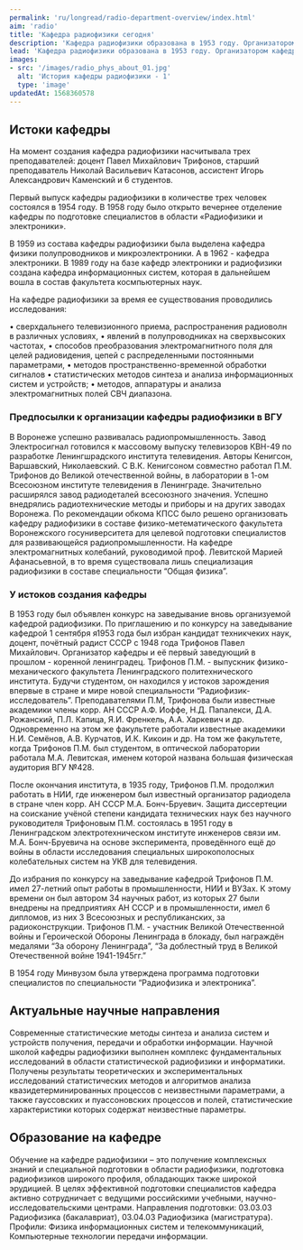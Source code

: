 ```yaml
---
permalink: 'ru/longread/radio-department-overview/index.html'
aim: 'radio'
title: 'Кафедра радиофизики сегодня'
description: 'Кафедра радиофизики образована в 1953 году. Организатором кафедры и ее первым...'
lead: 'Кафедра радиофизики образована в 1953 году. Организатором кафедры и ее первым заведующим был кандидат технических наук, доцент Павел Михайлович Трифонов (1909–1992).'
images:
- src: '/images/radio_phys_about_01.jpg'
  alt: 'История кафедры радиофизики - 1'
  type: 'image'
updatedAt: 1568360578
---
```

Истоки кафедры
--------------

На момент создания кафедра радиофизики насчитывала трех преподавателей: доцент Павел Михайлович Трифонов, старший преподаватель Николай Васильевич Катасонов, ассистент Игорь Александрович Каменский и 6 студентов.

Первый выпуск кафедры радиофизики в количестве трех человек состоялся в 1954 году. В 1958 году было открыто вечернее отделение кафедры по подготовке специалистов в области «Радиофизики и электроники».

В 1959 из состава кафедры радиофизики была выделена кафедра физики полупроводников и микроэлектроники. А в 1962 - кафедра электроники. В 1989 году на базе кафедр электроники и радиофизики создана кафедра информационных систем, которая в дальнейшем вошла в состав факультета космпьютерных наук.

На кафедре радиофизики за время ее существования проводились исследования:

• сверхдальнего телевизионного приема, распространения радиоволн в различных условиях, • явлений в полупроводниках на сверхвысоких частотах, • способов преобразования электромагнитного поля для целей радиовидения, цепей с распределенными постоянными параметрами, • методов пространственно-временной обработки сигналов • статистических методов синтеза и анализа информационных систем и устройств; • методов, аппаратуры и анализа электромагнитных полей СВЧ диапазона.

### Предпосылки к организации кафедры радиофизики в ВГУ

В Воронеже успешно развивалась радиопромышленность. Завод Электросигнал готовился к массовому выпуску телевизоров КВН-49 по разработке Ленингшрадского института телевидения. Авторы Кенигсон, Варшавский, Николаевский. С В.К. Кенигсоном совместно работал П.М. Трифонов до Великой отечественной войны, в лаборатории в 1-ом Всесоюзном институте телевидения в Ленинграде. Значительно расширялся завод радиодеталей всесоюзного значения. Успешно внедрялись радиотехнические методы и приборы и на других заводах Воронежа. По рекомендации обкома КПСС было решено организовать кафедру радиофизики в составе физико-метематического факультета Воронежского госуниверситета для целевой подготовки специалистов для развивающейся радиопромышленности. На кафедре электромагнитных колебаний, руководимой проф. Левитской Марией Афанасьевной, в то время существовала лишь специализация радиофизики в составе специальности “Общая физика”.

### У истоков создания кафедры

В 1953 году был объявлен конкурс на заведывание вновь организуемой кафедрой радиофизики. По приглашению и по конкурсу на заведывание кафедрой 1 сентября я1953 года был избран кандидат техникчеких наук, доцент, почётный радист СССР с 1948 года Трифонов Павел Михайлович. Организатор кафедры и её первый заведующий в прошлом - коренной ленинградец. Трифонов П.М. - выпускник физико-механического факультета Ленинградского политехнического института. Будучи студентом, он находился у истоков зарождения впервые в стране и мире новой специальности “Радиофизик-исследователь”. Преподавателями П.М, Трифонова были известные академики члены корр. АН СССР А.Ф. Иоффе, Н.Д. Папалекси, Д.А. Рожанский, П.Л. Капица, Я.И. Френкель, А.А. Харкевич и др. Одновременно на этом же факультете работали известные академики Н.И. Семёнов, А.В. Курчатов, И.К. Кикоин и др. На том же факультете, когда Трифонов П.М. был студентом, в оптической лаборатории работала М.А. Левитская, именем которой названа большая физическая аудитория ВГУ №428.

После окончания института, в 1935 году, Трифонов П.М. продолжил работать в НИИ, где инженером был известный организатор радиодела в стране член корр. АН СССР М.А. Бонч-Бруевич. Защита диссертеции на соискание учёной степени кандидата технических наук без научного руководителя Трифоновым П.М. состоялась в 1951 году в Ленинградском электротехническом институте инженеров связи им. М.А. Бонч-Бруевича на основе эксперимента, проведённого ещё до войны в области исследования специальных широкополосных колебательных систем на УКВ для телевидения.

До избрания по конкурсу на заведывание кафедрой Трифонов П.М. имел 27-летний опыт работы в промышленности, НИИ и ВУЗах. К этому времени он был автором 34 научных работ, из которых 27 были внедрены на предприятиях АН СССР и в промышленности, имел 6 дипломов, из них 3 Всесоюзных и республиканских, за радиоконструкции. Трифонов П.М. - участник Великой Отечественной войны и Героической Обороны Ленинграда в блокаду, был награждён медалями “За оборону Ленинграда”, “За доблестный труд в Великой Отечественной войне 1941-1945гг.”

В 1954 году Минвузом была утверждена программа подготовки специалистов по специальности “Радиофизика и электроника”.

Актуальные научные направления
------------------------------

Современные статистические методы синтеза и анализа систем и устройств получения, передачи и обработки информации. Научной школой кафедры радиофизики выполнен комплекс фундаментальных исследований в области статистической радиофизики и информатики. Получены результаты теоретических и экспериментальных исследований статистических методов и алгоритмов анализа квазидетерминированных процессов с неизвестными параметрами, а также гауссовских и пуассоновских процессов и полей, статистические характеристики которых содержат неизвестные параметры.

Образование на кафедре
----------------------

Обучение на кафедре радиофизики – это получение комплексных знаний и специальной подготовки в области радиофизики, подготовка радиофизиков широкого профиля, обладающих также широкой эрудицией. В целях эффективной подготовки специалистов кафедра активно сотрудничает с ведущими российскими учебными, научно-исследовательскими центрами. Направления подготовки: 03.03.03 Радиофизика (бакалавриат), 03.04.03 Радиофизика (магистратура). Профили: Физика информационных систем и телекоммуникаций, Компьютерные технологии передачи информации.
